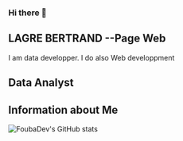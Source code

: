 ### Hi there 👋

<!--
**FoubaDev/FoubaDev** is a ✨ _special_ ✨ repository because its `README.md` (this file) appears on your GitHub profile.

Here are some ideas to get you started:

- 🔭 I’m currently working on ...
- 🌱 I’m currently learning ...
- 👯 I’m looking to collaborate on ...
- 🤔 I’m looking for help with ...
- 💬 Ask me about ...
- 📫 How to reach me: ...
- 😄 Pronouns: ...
- ⚡ Fun fact: ...
-->

## LAGRE BERTRAND --Page Web
I am data developper. I do also Web developpment
## Data Analyst
## Information about Me

![FoubaDev's GitHub stats](https://github-readme-stats.vercel.app/api?username=FoubaDev&show_icons=true&theme=radical)